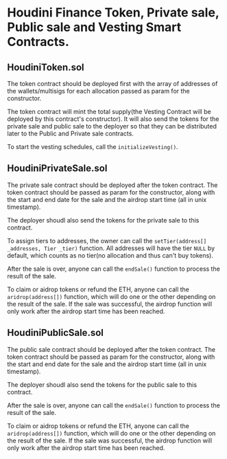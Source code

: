 # Houdini Finance Token, Private sale, Public sale and Vesting Smart Contracts.

## HoudiniToken.sol

The token contract should be deployed first with the array of addresses of the wallets/multisigs for each allocation passed as param for the constructor.

The token contract will mint the total supply(the Vesting Contract will be deployed by this contract's constructor). It will also send the tokens for the private sale and public sale to the deployer so that they can be distributed later to the Public and Private sale contracts.

To start the vesting schedules, call the `initializeVesting()`.

## HoudiniPrivateSale.sol

The private sale contract should be deployed after the token contract. The token contract should be passed as param for the constructor, along with the start and end date for the sale and the airdrop start time (all in unix timestamp).

The deployer shoudl also send the tokens for the private sale to this contract.

To assign tiers to addresses, the owner can call the `setTier(address[] _addresses, Tier _tier)` function. All addresses will have the tier `NULL` by default, which counts as no tier(no allocation and thus can't buy tokens).

After the sale is over, anyone can call the `endSale()` function to process the result of the sale.

To claim or aidrop tokens or refund the ETH, anyone can call the `aridrop(address[])` function, which will do one or the other depending on the result of the sale. If the sale was successful, the airdrop function will only work after the airdrop start time has been reached.

## HoudiniPublicSale.sol

The public sale contract should be deployed after the token contract. The token contract should be passed as param for the constructor, along with the start and end date for the sale and the airdrop start time (all in unix timestamp).

The deployer shoudl also send the tokens for the public sale to this contract.

After the sale is over, anyone can call the `endSale()` function to process the result of the sale.

To claim or aidrop tokens or refund the ETH, anyone can call the `aridrop(address[])` function, which will do one or the other depending on the result of the sale. If the sale was successful, the airdrop function will only work after the airdrop start time has been reached.
